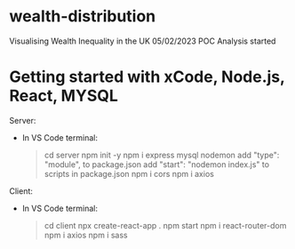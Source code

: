 # wealth-distribution
Visualising Wealth Inequality in the UK
05/02/2023 POC Analysis started

# Getting started with xCode, Node.js, React, MYSQL
Server:
- In VS Code terminal:
    > cd server
    > npm init -y 
    > npm i express mysql nodemon
    > add "type": "module", to package.json
    > add "start": "nodemon index.js" to scripts in package.json
    > npm i cors
    > npm i axios

Client:
- In VS Code terminal:
    > cd client
    > npx create-react-app .
    > npm start
    > npm i react-router-dom
    > npm i axios
    > npm i sass